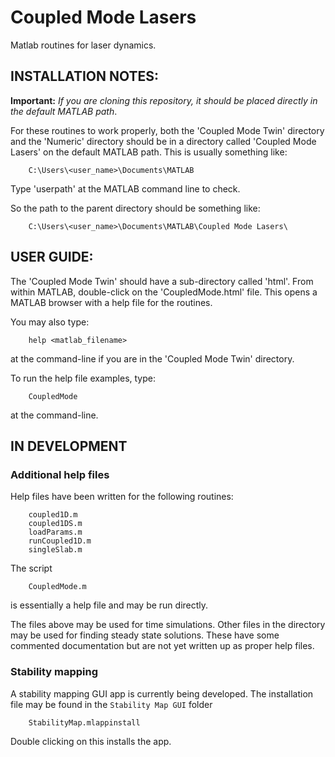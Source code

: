 # Coupled Mode Lasers
Matlab routines for laser dynamics.  

## INSTALLATION NOTES:
**Important:** *If you are cloning this repository, it should be placed directly in the default MATLAB path*.

For these routines to work properly, both the 'Coupled Mode Twin' directory
and the 'Numeric' directory should be in a directory called 
'Coupled Mode Lasers' on the default MATLAB path. This is usually something
like:

```
    C:\Users\<user_name>\Documents\MATLAB
```

Type 'userpath' at the MATLAB command line to check.

So the path to the parent directory should be something like:


```
    C:\Users\<user_name>\Documents\MATLAB\Coupled Mode Lasers\
```



## USER GUIDE:
The 'Coupled Mode Twin' should have a sub-directory called 'html'. From 
within MATLAB, double-click on the 'CoupledMode.html' file. This opens a 
MATLAB browser with a help file for the routines.

You may also type: 

```
    help <matlab_filename>
``` 

at the command-line if you are in the 'Coupled Mode Twin' directory.

To run the help file examples, type:

```
    CoupledMode
```

at the command-line.

## IN DEVELOPMENT
### Additional help files
Help files have been written for the following routines:

```
    coupled1D.m
    coupled1DS.m
    loadParams.m
    runCoupled1D.m
    singleSlab.m
```

The script 

```
    CoupledMode.m
```

is essentially a help file and may be run directly.

The files above may be used for time simulations. Other files in the 
directory may be used for finding steady state solutions. These have 
some commented documentation but are not yet written up as proper help 
files.

### Stability mapping
A stability mapping GUI app is currently being developed. The installation 
file may be found in the ```Stability Map GUI``` folder

```
    StabilityMap.mlappinstall
```

Double clicking on this installs the app.


